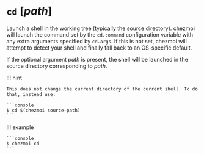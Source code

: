 # `cd` [*path*]

Launch a shell in the working tree (typically the source directory). chezmoi
will launch the command set by the `cd.command` configuration variable with any
extra arguments specified by `cd.args`. If this is not set, chezmoi will
attempt to detect your shell and finally fall back to an OS-specific default.

If the optional argument *path* is present, the shell will be launched in the
source directory corresponding to *path*.

!!! hint

    This does not change the current directory of the current shell. To do
    that, instead use:

    ```console
    $ cd $(chezmoi source-path)
    ```

!!! example

    ```console
    $ chezmoi cd
    ```
